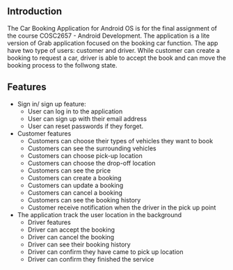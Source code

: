 ## Introduction
The Car Booking Application for Android OS is for the final assignment of the course COSC2657 - Android Development. 
The application is a lite version of Grab application focused on the booking car function. The app have two type of users: customer and driver. 
While customer can create a booking to request a car, driver is able to accept the book and can move the booking process to the follwong state.  

## Features
* Sign in/ sign up feature:
    * User can log in to the application
    * User can sign up with their email address
    * User can reset passwords if they forget.
* Customer features
    * Customers can choose their types of vehicles they want to book
    * Customers can see the surrounding vehicles
    * Customers can choose pick-up location
    * Customers can choose the drop-off location
    * Customers can see the price
    * Customers can create a booking
    * Customers can update a booking
    * Customers can cancel a booking
    * Customers can see the booking history
    * Customer receive notification when the driver in the pick up point
* The application track the user location in the background 
    * Driver features
    * Driver can accept the booking
    * Driver can cancel the booking
    * Driver can see their booking history
    * Driver can confirm they have came to pick up location
    * Driver can confirm they finished the service
